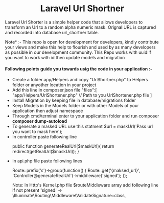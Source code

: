 <h1><center>Laravel Url Shortner</center></h1>
<p>
	Laravel Url Shorter is a simple helper code that allows developers to transform an Url to a random alpha numeric mask. Orignal URL is captured and recorded into database url_shortner table.
</p>
<p class="notes">
	Note* :- This repo is open for development for developers, kindly contribute your views and make this help to flourish and used by as many developers as possible in our development community. This Repo works with uuid if you want to work with id then update models and migration
</p>
<p>
	<h4>Following points guide you towards usig the code in your application :-</h4>
	<ul>
		<li>Create a folder app/Helpers and copy "UrlShortner.php" to Helpers folder or anyother location in your project</li>
		<li>Add this line in composer.json file 
			"files":[
            "app/Helpers/UrlShortener.php" // Path to you UrlShortener.php file
        	]	
    	</li>
    	<li>Install Migration by keeping file in database/migrations folder</li>
		<li>Keep Models in the Models folder or with other Models of your application then adjust namespace</li>
    	<li>Through cmd/terminal enter to your application folder and run composer <b>composer dump-autoload</b></li>
		<li>To generate a masked URL use this statment $url = maskUrl('Pass url you want to mask here');</li>
		<li>In controller paste following line
			<p>
				public function generateRealUrl($maskUrl){
		     		return redirect(getRealUrl($maskUrl));
		    	}
		    </p>
		</li>
		<li>In api.php file paste following lines
			<p>
				Route::prefix('s')->group(function() {
					Route::get('{maksed_url}', 'Controller@generateRealUrl')->middleware('signed');
				});	
			</p>
			<p>
				Note: In Http's Kernel.php file $routeMiddleware array add following line if not present
				'signed' => \Illuminate\Routing\Middleware\ValidateSignature::class,
			</p>
		</li>
	</ul>
</p>